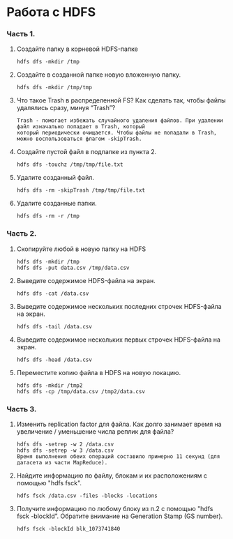# Работа с HDFS

### Часть 1.

1. Создайте папку в корневой HDFS-папке  
    ```
    hdfs dfs -mkdir /tmp
    ```
2. Создайте в созданной папке новую вложенную папку.  
    ```
    hdfs dfs -mkdir /tmp/tmp 
    ```
3.  Что такое Trash в распределенной FS? Как сделать так, чтобы файлы удалялись сразу, минуя “Trash”? 
    ```
    Trash - помогает избежать случайного удаления файлов. При удалении файл изначально попадает в Trash, который
    который периодически очищается. Чтобы файлы не попадали в Trash, можно воспользоваться флагом -skipTrash.
    ```
4. Создайте пустой файл в подпапке из пункта 2.  
    ```
    hdfs dfs -touchz /tmp/tmp/file.txt 
    ```
5. Удалите созданный файл.  
    ```
    hdfs dfs -rm -skipTrash /tmp/tmp/file.txt 
    ```
6. Удалите созданные папки.  
    ```
    hdfs dfs -rm -r /tmp 
    ```

### Часть 2.

1. Скопируйте любой в новую папку на HDFS
    ```
    hdfs dfs -mkdir /tmp
    hdfs dfs -put data.csv /tmp/data.csv 
    ```
2. Выведите содержимое HDFS-файла на экран.  
    ```
    hdfs dfs -cat /data.csv 
    ```
3. Выведите содержимое нескольких последних строчек HDFS-файла на экран. 
    ```
    hdfs dfs -tail /data.csv 
    ```
4. Выведите содержимое нескольких первых строчек HDFS-файла на экран.  
    ```
    hdfs dfs -head /data.csv
    ```
5. Переместите копию файла в HDFS на новую локацию.  
    ```
    hdfs dfs -mkdir /tmp2
    hdfs dfs -cp /tmp/data.csv /tmp2/data.csv
    ```  


### Часть 3.

1. Изменить replication factor для файла. Как долго занимает время на увеличение / 
уменьшение числа реплик для файла?
    ```
    hdfs dfs -setrep -w 2 /data.csv
    hdfs dfs -setrep -w 3 /data.csv
    Время выполнения обеих операций составило примерно 11 секунд (для датасета из части MapReduce).
    ```
2. Найдите информацию по файлу, блокам и их расположениям с помощью "hdfs fsck".  
    ```
    hdfs fsck /data.csv -files -blocks -locations
    ```
3.  Получите информацию по любому блоку из п.2 с помощью "hdfs fsck -blockId”. 
Обратите внимание на Generation Stamp (GS number). 
    ```
    hdfs fsck -blockId blk_1073741840
    ```